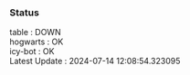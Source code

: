 ### Status


table : DOWN  
hogwarts : OK  
icy-bot : OK  
Latest Update : 2024-07-14 12:08:54.323095
